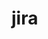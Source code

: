 

# jira  
<!-- 
https://blog.csdn.net/wanwan5856/article/details/79640371
https://www.yiibai.com/jira/jira-create-sprint.html


sprint面板
https://blog.csdn.net/wanwan5856/article/details/79640371/

-->


